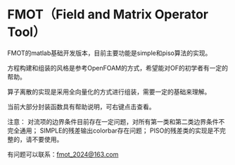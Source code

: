 # FMOT（Field and Matrix Operator Tool）
FMOT的matlab基础开发版本，目前主要功能是simple和piso算法的实现。

方程构建和组装的风格是参考OpenFOAM的方式，希望能对OF的初学者有一定的帮助。

算子离散的实现是采用全向量化的方式进行组装，需要一定的基础来理解。

当前大部分封装函数具有帮助说明，可右键点击查看。

注意：
    对流项的边界条件目前存在一定问题，对所有第一类和第二类边界条件不完全通用；
    SIMPLE的残差输出colorbar存在问题；
    PISO的残差类的实现是不完整的，请不要使用。

有问题可以联系：fmot_2024@163.com
